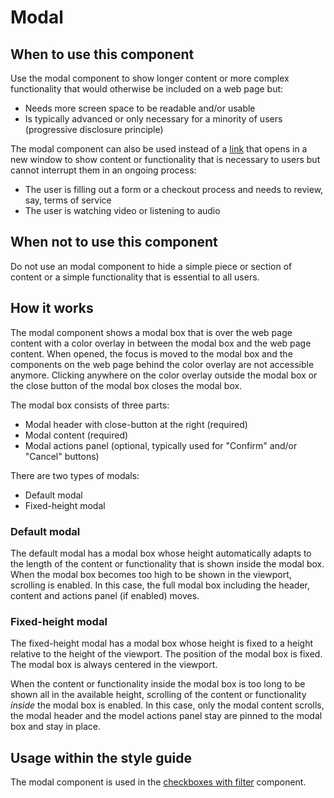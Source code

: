 # Modal

## When to use this component

Use the modal component to show longer content or more complex functionality that would otherwise be included on a web page but:

* Needs more screen space to be readable and/or usable
* Is typically advanced or only necessary for a minority of users (progressive disclosure principle)

The modal component can also be used instead of a <a href="{{path './link.html'}}">link</a> that opens in a new window to show content or functionality that is necessary to users but cannot interrupt them in an ongoing process:
  * The user is filling out a form or a checkout process and needs to review, say, terms of service
  * The user is watching video or listening to audio

## When not to use this component

Do not use an modal component to hide a simple piece or section of content or a simple functionality that is essential to all users.

## How it works

The modal component shows a modal box that is over the web page content with a color overlay in between the modal box and the web page content. When opened, the focus is moved to the modal box and the components on the web page behind the color overlay are not accessible anymore. Clicking anywhere on the color overlay outside the modal box or the close button of the modal box closes the modal box.

The modal box consists of three parts:

* Modal header with close-button at the right (required)
* Modal content (required)
* Modal actions panel (optional, typically used for "Confirm" and/or "Cancel" buttons)

There are two types of modals:
* Default modal
* Fixed-height modal

### Default modal

The default modal has a modal box whose height automatically adapts to the length of the content or functionality that is shown inside the modal box. When the modal box becomes too high to be shown in the viewport, scrolling is enabled. In this case, the full modal box including the header, content and actions panel (if enabled) moves.

### Fixed-height modal

The fixed-height modal has a modal box whose height is fixed to a height relative to the height of the viewport. The position of the modal box is fixed. The modal box is always centered in the viewport.

When the content or functionality inside the modal box is too long to be shown all in the available height, scrolling of the content or functionality *inside* the modal box is enabled. In this case, only the modal content scrolls, the modal header and the model actions panel stay are pinned to the modal box and stay in place.

## Usage within the style guide

The modal component is used in the <a href="{{path './checkboxes-with-filter.html'}}">checkboxes with filter</a> component.
